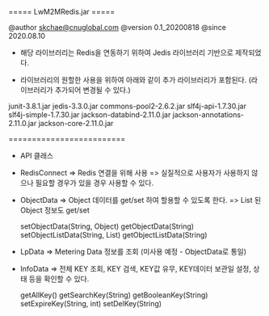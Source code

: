 ===== LwM2MRedis.jar =====

@author skchae@cnuglobal.com
@version 0.1_20200818
@since 2020.08.10

* 해당 라이브러리는 Redis을 연동하기 위하여 Jedis 라이브러리 기반으로 제작되었다.

* 라이브러리의 원할한 사용을 위하여 아래와 같이 추가 라이브러리가 포함된다. (라이브러리가 추가되어 변경될 수 있다.)

junit-3.8.1.jar
jedis-3.3.0.jar
commons-pool2-2.6.2.jar
slf4j-api-1.7.30.jar
slf4j-simple-1.7.30.jar
jackson-databind-2.11.0.jar
jackson-annotations-2.11.0.jar
jackson-core-2.11.0.jar

=========================

* API 클래스

- RedisConnect
  => Redis 연결을 위해 사용
  => 실질적으로 사용자가 사용하지 않으나 필요할 경우가 있을 경우 사용할 수 있다.
  
- ObjectData
  => Object 데이터를 get/set 하여 할용할 수 있도록 한다.
  => List 된 Object 정보도 get/set

  setObjectData(String, Object)
  getObjectData(String)
  setObjectListData(String, List<Object>)
  getObjectListData(String)

- LpData
  => Metering Data 정보를 조회 (미사용 예정 - ObjectData로 통일)
  
- InfoData
  => 전체 KEY 조회, KEY 검색, KEY값 유무, KEY데이터 보관일 설정, 상태 등을 확인할 수 있다.
  
  getAllKey()
  getSearchKey(String)
  getBooleanKey(String)
  setExpireKey(String, int)
  setDelKey(String)
  
  